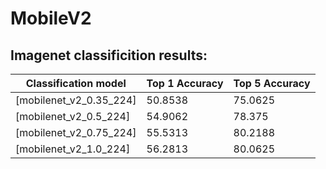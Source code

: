 
# MobileV2

## Imagenet classificition results:

|Classification   model  | Top 1 Accuracy | Top 5 Accuracy |
|------------------------|----------------|----------------|
|[mobilenet_v2_0.35_224] |    50.8538     |     75.0625    |
|[mobilenet_v2_0.5_224]  |    54.9062     |     78.375     |
|[mobilenet_v2_0.75_224] |    55.5313     |     80.2188    |
|[mobilenet_v2_1.0_224]  |    56.2813     |     80.0625    |